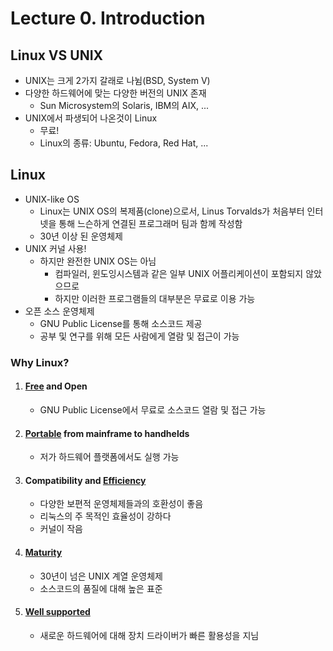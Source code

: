 # Lecture 0. Introduction

## Linux VS UNIX

- UNIX는 크게 2가지 갈래로 나뉨(BSD, System V)
- 다양한 하드웨어에 맞는 다양한 버전의 UNIX 존재
  - Sun Microsystem의 Solaris, IBM의 AIX, ...
- UNIX에서 파생되어 나온것이 Linux
  - 무료!
  - Linux의 종류: Ubuntu, Fedora, Red Hat, ...

## Linux

- UNIX-like OS
  - Linux는 UNIX OS의 복제품(clone)으로서, Linus Torvalds가 처음부터 인터넷을 통해 느슨하게 연결된 프로그래머 팀과 함께 작성함
  - 30년 이상 된 운영체제
- UNIX 커널 사용!
  - 하지만 완전한 UNIX OS는 아님
    - 컴파일러, 윈도잉시스템과 같은 일부 UNIX 어플리케이션이 포함되지 않았으므로
    - 하지만 이러한 프로그램들의 대부분은 무료로 이용 가능
- 오픈 소스 운영체제
  - GNU Public License를 통해 소스코드 제공
  - 공부 및 연구를 위해 모든 사람에게 열람 및 접근이 가능

### Why Linux?

1. #### <u>Free</u> and Open

   - GNU Public License에서 무료로 소스코드 열람 및 접근 가능

2. #### <u>Portable</u> from mainframe to handhelds

   - 저가 하드웨어 플랫폼에서도 실행 가능

3. #### Compatibility and <u>Efficiency</u>

   - 다양한 보편적 운영체제들과의 호환성이 좋음
   - 리눅스의 주 목적인 효율성이 강하다
   - 커널이 작음

4. #### <u>Maturity</u>

   - 30년이 넘은 UNIX 계열 운영체제
   - 소스코드의 품질에 대해 높은 표준

5. #### <u>Well supported</u>

   - 새로운 하드웨어에 대해 장치 드라이버가 빠른 활용성을 지님